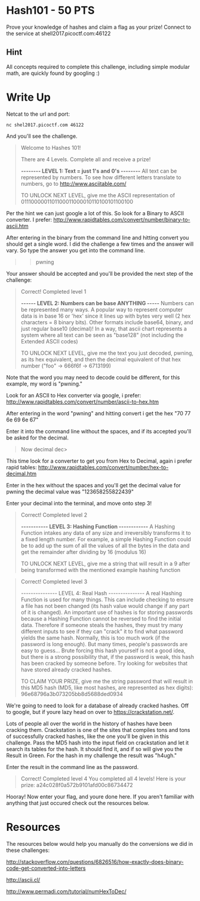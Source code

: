 # Hash101 - 50 PTS
Prove your knowledge of hashes and claim a flag as your prize! Connect to the service at shell2017.picoctf.com:46122


## Hint
All concepts required to complete this challenge, including simple modular math, are quickly found by googling :)

# Write Up

Netcat to the url and port:

`nc shel2017.picoctf.com 46122`

And you'll see the challenge.

>Welcome to Hashes 101!
>
>There are 4 Levels. Complete all and receive a prize!
>
>
>**-------- LEVEL 1: Text = just 1's and 0's --------**
>All text can be represented by numbers. To see how different letters translate to numbers, go to http://www.asciitable.com/
>
>TO UNLOCK NEXT LEVEL, give me the ASCII representation of 0111000001101100011000010110100101100100

Per the hint we can just google a lot of this. So look for a Binary to ASCII converter. I prefer: http://www.rapidtables.com/convert/number/binary-to-ascii.htm

After entering in the binary from the command line and hitting convert you should get a single word. I did the challenge a few times and the answer will vary. So type the answer you get into the command line.

> >pwning

Your answer should be accepted and you'll be provided the next step of the challenge:

>Correct! Completed level 1
>
>**------ LEVEL 2: Numbers can be base ANYTHING -----**
>Numbers can be represented many ways. A popular way to represent computer data is in base 16 or 'hex' since it lines up with bytes very well (2 hex characters = 8 binary bits). Other formats include base64, binary, and just regular base10 (decimal)! In a way, that ascii chart represents a system where all text can be seen as "base128" (not including the Extended ASCII codes)
>
>TO UNLOCK NEXT LEVEL, give me the text you just decoded, pwning, as its hex equivalent, and then the decimal equivalent of that hex number ("foo" -> 666f6f -> 6713199)

Note that the word you may need to decode could be different, for this example, my word is "pwning."

Look for an ASCII to Hex converter via google, i prefer: http://www.rapidtables.com/convert/number/ascii-to-hex.htm

After entering in the word "pwning" and hitting convert i get the hex "70 77 6e 69 6e 67"

Enter it into the command line without the spaces, and if its accepted you'll be asked for the decimal.

>Now decimal
>dec>

This time look for a converter to get you from Hex to Decimal, again i prefer rapid tables: http://www.rapidtables.com/convert/number/hex-to-decimal.htm

Enter in the hex without the spaces and you'll get the decimal value for pwning the decimal value was "123658255822439"

Enter your decimal into the terminal, and move onto step 3!

>Correct! Completed level 2
>
>**----------- LEVEL 3: Hashing Function ------------**
>A Hashing Function intakes any data of any size and irreversibly transforms it to a fixed length number. For example, a simple Hashing Function could be to add up the sum of all the values of all the bytes in the data and get the remainder after dividing by 16 (modulus 16)
>
>TO UNLOCK NEXT LEVEL, give me a string that will result in a 9 after being transformed with the mentioned example hashing function

>Correct! Completed level 3
>
>--------------- LEVEL 4: Real Hash ---------------
>A real Hashing Function is used for many things. This can include checking to ensure a file has not been changed (its hash value would change if any part of it is changed). An important use of hashes is for storing passwords because a Hashing Function cannot be reversed to find the initial data. Therefore if someone steals the hashes, they must try many different inputs to see if they can "crack" it to find what password yields the same hash. Normally, this is too much work (if the password is long enough). But many times, people's passwords are easy to guess... Brute forcing this hash yourself is not a good idea, but there is a strong possibility that, if the password is weak, this hash has been cracked by someone before. Try looking for websites that have stored already cracked hashes.
>
>TO CLAIM YOUR PRIZE, give me the string password that will result in this MD5 hash (MD5, like most hashes, are represented as hex digits):
>96e68796a3b073205bb8d5688ded0934

We're going to need to look for a database of already cracked hashes. Off to google, but if youre lazy head on over to https://crackstation.net/.

Lots of people all over the world in the history of hashes have been cracking them. Crackstation is one of the sites that compiles tons and tons of successfully cracked hashes, like the one you'll be given in this challenge. Pass the MD5 hash into the input field on crackstation and let it search its tables for the hash. It should find it, and if so will give you the Result in Green. For the hash in my challenge the result was "h4ugh."

Enter the result in the command line as the password.

>Correct! Completed level 4
>You completed all 4 levels! Here is your prize: a24c028f0a572b9101afd00c86734472

Hooray! Now enter your flag, and youre done here. If you aren't familiar with anything that just occured check out the resources below.

# Resources

The resources below would help you manually do the conversions we did in these challenges:

http://stackoverflow.com/questions/6826516/how-exactly-does-binary-code-get-converted-into-letters

http://ascii.cl/

http://www.permadi.com/tutorial/numHexToDec/
